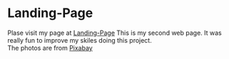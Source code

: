 # Landing-Page

Plase visit my page at <a href="https://catalinmatei92.github.io/Landing-Page/"> Landing-Page</a>
This is my second web page. It was really fun to improve my skiles doing this  project.  
The photos are from <a href="https://pixabay.com/"> Pixabay</a>
